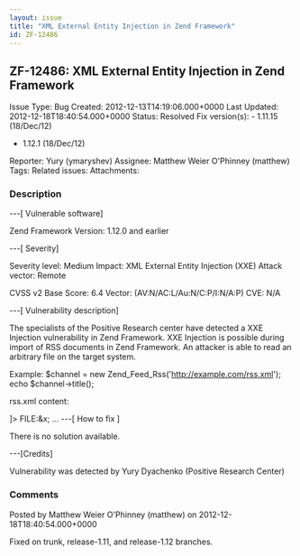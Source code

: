```yaml
---
layout: issue
title: "XML External Entity Injection in Zend Framework"
id: ZF-12486
---
```


ZF-12486: XML External Entity Injection in Zend Framework
---------------------------------------------------------

 Issue Type: Bug Created: 2012-12-13T14:19:06.000+0000 Last Updated: 2012-12-18T18:40:54.000+0000 Status: Resolved Fix version(s): - 1.11.15 (18/Dec/12)
- 1.12.1 (18/Dec/12)
 
 Reporter:  Yury (ymaryshev)  Assignee:  Matthew Weier O'Phinney (matthew)  Tags: 
 Related issues: 
 Attachments: 
### Description

---[ Vulnerable software]

Zend Framework Version: 1.12.0 and earlier

---[ Severity]

Severity level: Medium Impact: XML External Entity Injection (XXE) Attack vector: Remote

CVSS v2 Base Score: 6.4 Vector: (AV:N/AC:L/Au:N/C:P/I:N/A:P) CVE: N/A

---[ Vulnerability description]

The specialists of the Positive Research center have detected a XXE Injection vulnerability in Zend Framework. XXE Injection is possible during import of RSS documents in Zend Framework. An attacker is able to read an arbitrary file on the target system.

Example: $channel = new Zend\_Feed\_Rss('<http://example.com/rss.xml>'); echo $channel->title();

rss.xml content:

<?xml version="1.0"?> ]> FILE:&x; ... ---[ How to fix ]

There is no solution available.

---[Credits]

Vulnerability was detected by Yury Dyachenko (Positive Research Center)

 

 

### Comments

Posted by Matthew Weier O'Phinney (matthew) on 2012-12-18T18:40:54.000+0000

Fixed on trunk, release-1.11, and release-1.12 branches.

 

 
